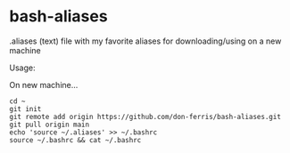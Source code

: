 # bash-aliases
.aliases (text) file with my favorite aliases for downloading/using on a new machine

Usage:

On new machine...
```
cd ~
git init
git remote add origin https://github.com/don-ferris/bash-aliases.git
git pull origin main
echo 'source ~/.aliases' >> ~/.bashrc
source ~/.bashrc && cat ~/.bashrc
```
